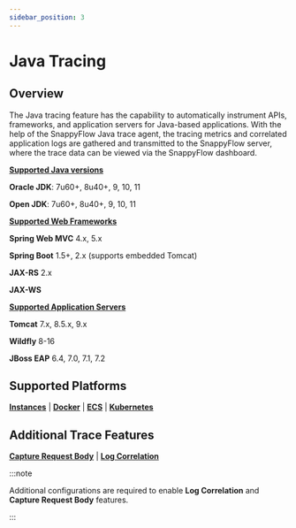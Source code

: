```yaml
---
sidebar_position: 3 
---
```

# Java Tracing

## Overview

The Java tracing feature has the capability to automatically instrument APIs, frameworks, and application servers for Java-based applications. With the help of the SnappyFlow Java trace agent, the tracing metrics and correlated application logs are gathered and transmitted to the SnappyFlow server, where the trace data can be viewed via the SnappyFlow dashboard.

<div class="blue_textbox">
	<b><u>Supported Java versions</u></b> 
	<p>
        <b>Oracle JDK</b>: 7u60+, 8u40+, 9, 10, 11</p>
    <p>
        <b>Open JDK</b>: 7u60+, 8u40+, 9, 10, 11  
    </p>
	<b><u>Supported Web Frameworks</u></b>
	<p>
     <b>Spring Web MVC</b> 4.x, 5.x
	</p>
    <p>
     <b>Spring Boot</b> 1.5+, 2.x (supports embedded Tomcat)       
    </p>
    <p>
     <b>JAX-RS</b> 2.x   
    </p>
    <p>
      <b>JAX-WS</b> 
    </p>
    <p>
	<b><u>Supported Application Servers</u></b>
    </p>
    <p>
      <b>Tomcat</b> 7.x, 8.5.x, 9.x  
    </p>
    <p>
      <b>Wildfly</b> 8-16  
    </p>
    <p>
     <b>JBoss EAP</b> 6.4, 7.0, 7.1, 7.2
    </p>
</div>



## Supported Platforms

**[Instances](/docs/Tracing/java/instance)** | **[Docker](/docs/Tracing/java/docker)**  |  **[ECS](/docs/Tracing/java/ecs)**  | **[Kubernetes](/docs/Tracing/java/kubernetes)**

 

## Additional Trace Features 

**[Capture Request Body](/docs/Tracing/java/capture_request_body)** | **[Log Correlation](/docs/Tracing/java/log_correlation)** 

:::note

Additional configurations are required to enable **Log Correlation** and **Capture Request Body** features. 

:::



